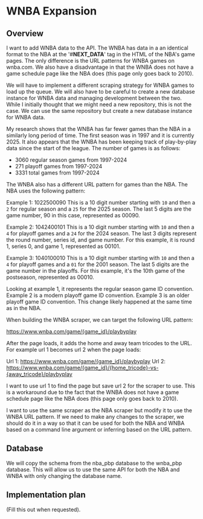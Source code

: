 # WNBA Expansion

## Overview

I want to add WNBA data to the API. The WNBA has data in a an identical format to the NBA at the '#__NEXT_DATA__' tag in the HTML of the NBA's game pages. The only difference is the URL patterns for WNBA games on wnba.com. We also have a disadvantage in that the WNBA does not have a game schedule page like the NBA does (this page only goes back to 2010).

We will have to implement a different scraping strategy for WNBA games to load up the queue. We will also have to be careful to create a new database instance for WNBA data and managing development between the two. While I initially thought that we might need a new repository, this is not the case. We can use the same repository but create a new database instance for WNBA data. 

My research shows that the WNBA has far fewer games than the NBA in a similarly long period of time. The first season was in 1997 and it is currently 2025. It also appears that the WNBA has been keeping track of play-by-play data since the start of the league. The number of games is as follows:
- 3060 regular season games from 1997-2024
- 271 playoff games from 1997-2024
- 3331 total games from 1997-2024

The WNBA also has a different URL pattern for games than the NBA. The NBA uses the following pattern:

Example 1: 1022500090
This is a 10 digit number starting with `10` and then a `2` for regular season and a `25` for the 2025 season. The last 5 digits are the game number, 90 in this case, represented as 00090.

Example 2: 1042400101
This is a 10 digit number starting with `10` and then a `4` for playoff games and a `24` for the 2024 season. The last 3 digits represent the round number, series id, and game number. For this example, it is round 1, series 0, and game 1, represented as 00101.

Example 3: 1040100010
This is a 10 digit number starting with `10` and then a `4` for playoff games and a `01` for the 2001 season. The last 5 digits are the game number in the playoffs. For this example, it's the 10th game of the postseason, represented as 00010.

Looking at example 1, it represents the regular season game ID convention. Example 2 is a modern playoff game ID convention. Example 3 is an older playoff game ID convention. This change likely happened at the same time as in the NBA.

When building the WNBA scraper, we can target the following URL pattern:

https://www.wnba.com/game/{game_id}/playbyplay

After the page loads, it adds the home and away team tricodes to the URL. For example url 1 becomes url 2 when the page loads:

Url 1: https://www.wnba.com/game/{game_id}/playbyplay
Url 2: https://www.wnba.com/game/{game_id}/{home_tricode}-vs-{away_tricode}/playbyplay

I want to use url 1 to find the page but save url 2 for the scraper to use. This is a workaround due to the fact that the WNBA does not have a game schedule page like the NBA does (this page only goes back to 2010).

I want to use the same scraper as the NBA scraper but modify it to use the WNBA URL pattern. If we need to make any changes to the scraper, we should do it in a way so that it can be used for both the NBA and WNBA based on a command line argument or inferring based on the URL pattern.

## Database

We will copy the schema from the nba_pbp database to the wnba_pbp database. This will allow us to use the same API for both the NBA and WNBA with only changing the database name.

## Implementation plan
(Fill this out when requested).
